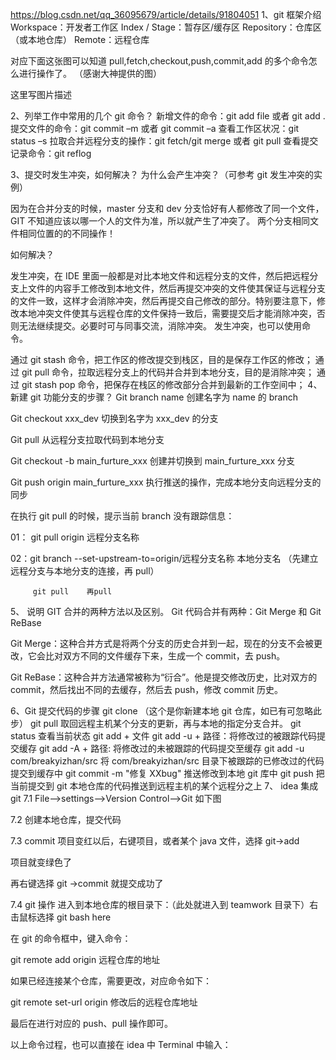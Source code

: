 https://blog.csdn.net/qq_36095679/article/details/91804051
1、git 框架介绍
Workspace：开发者工作区
Index / Stage：暂存区/缓存区
Repository：仓库区（或本地仓库）
Remote：远程仓库

对应下面这张图可以知道 pull,fetch,checkout,push,commit,add 的多个命令怎么进行操作了。 （感谢大神提供的图）

这里写图片描述

2、列举工作中常用的几个 git 命令？
新增文件的命令：git add file 或者 git add .
提交文件的命令：git commit –m 或者 git commit –a
查看工作区状况：git status –s
拉取合并远程分支的操作：git fetch/git merge 或者 git pull
查看提交记录命令：git reflog

3、提交时发生冲突，如何解决？
为什么会产生冲突？（可参考 git 发生冲突的实例）

因为在合并分支的时候，master 分支和 dev 分支恰好有人都修改了同一个文件，GIT 不知道应该以哪一个人的文件为准，所以就产生了冲突了。 两个分支相同文件相同位置的的不同操作！

如何解决？

发生冲突，在 IDE 里面一般都是对比本地文件和远程分支的文件，然后把远程分支上文件的内容手工修改到本地文件，然后再提交冲突的文件使其保证与远程分支的文件一致，这样才会消除冲突，然后再提交自己修改的部分。特别要注意下，修改本地冲突文件使其与远程仓库的文件保持一致后，需要提交后才能消除冲突，否则无法继续提交。必要时可与同事交流，消除冲突。
发生冲突，也可以使用命令。

通过 git stash 命令，把工作区的修改提交到栈区，目的是保存工作区的修改；
通过 git pull 命令，拉取远程分支上的代码并合并到本地分支，目的是消除冲突；
通过 git stash pop 命令，把保存在栈区的修改部分合并到最新的工作空间中；
4、新建 git 功能分支的步骤？
Git branch name 创建名字为 name 的 branch

Git checkout xxx_dev 切换到名字为 xxx_dev 的分支

Git pull 从远程分支拉取代码到本地分支

Git checkout -b main_furture_xxx 创建并切换到 main_furture_xxx 分支

Git push origin main_furture_xxx 执行推送的操作，完成本地分支向远程分支的同步

在执行 git pull 的时候，提示当前 branch 没有跟踪信息：

01： git pull origin 远程分支名称

02：git branch --set-upstream-to=origin/远程分支名称 本地分支名 （先建立远程分支与本地分支的连接，再 pull）

         git pull    再pull

5、 说明 GIT 合并的两种方法以及区别。
Git 代码合并有两种：Git Merge 和 Git ReBase

Git Merge：这种合并方式是将两个分支的历史合并到一起，现在的分支不会被更改，它会比对双方不同的文件缓存下来，生成一个 commit，去 push。

Git ReBase：这种合并方法通常被称为“衍合”。他是提交修改历史，比对双方的 commit，然后找出不同的去缓存，然后去 push，修改 commit 历史。

6、Git 提交代码的步骤
git clone （这个是你新建本地 git 仓库，如已有可忽略此步）
git pull 取回远程主机某个分支的更新，再与本地的指定分支合并。
git status 查看当前状态
git add + 文件
git add -u + 路径：将修改过的被跟踪代码提交缓存
git add -A + 路径: 将修改过的未被跟踪的代码提交至缓存
git add -u com/breakyizhan/src
将 com/breakyizhan/src 目录下被跟踪的已修改过的代码提交到缓存中
git commit -m "修复 XXbug" 推送修改到本地 git 库中
git push 把当前提交到 git 本地仓库的代码推送到远程主机的某个远程分之上
7、 idea 集成 git
7.1 File-->settings-->Version Control-->Git 如下图

7.2 创建本地仓库，提交代码

7.3 commit
项目变红以后，右键项目，或者某个 java 文件，选择 git->add

项目就变绿色了

再右键选择 git ->commit 就提交成功了

7.4 git 操作
进入到本地仓库的根目录下：（此处就进入到 teamwork 目录下）右击鼠标选择 git bash here

在 git 的命令框中，键入命令：

git remote add origin 远程仓库的地址

如果已经连接某个仓库，需要更改，对应命令如下：

git remote set-url origin 修改后的远程仓库地址

最后在进行对应的 push、pull 操作即可。

以上命令过程，也可以直接在 idea 中 Terminal 中输入：
